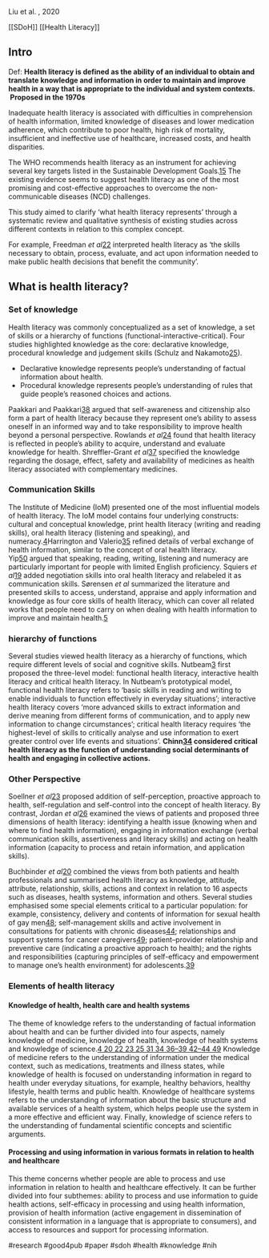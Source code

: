 Liu et al. , 2020

[[SDoH]] [[Health Literacy]]

## Intro
Def: **Health literacy is defined as the ability of an individual to obtain and translate knowledge and information in order to maintain and improve health in a way that is appropriate to the individual and system contexts.  Proposed in the 1970s**

Inadequate health literacy is associated with difficulties in comprehension of health information, limited knowledge of diseases and lower medication adherence, which contribute to poor health, high risk of mortality, insufficient and ineffective use of healthcare, increased costs, and health disparities.

The WHO recommends health literacy as an instrument for achieving several key targets listed in the Sustainable Development Goals.[15](https://www.ncbi.nlm.nih.gov/pmc/articles/PMC7239702/#R15) The existing evidence seems to suggest health literacy as one of the most promising and cost-effective approaches to overcome the non-communicable diseases (NCD) challenges.

This study aimed to clarify ‘what health literacy represents’ through a systematic review and qualitative synthesis of existing studies across different contexts in relation to this complex concept.

For example, Freedman _et al_[22](https://www.ncbi.nlm.nih.gov/pmc/articles/PMC7239702/#R22) interpreted health literacy as ‘the skills necessary to obtain, process, evaluate, and act upon information needed to make public health decisions that benefit the community’.

## What is health literacy? 

### Set of knowledge 
Health literacy was commonly conceptualized as a set of knowledge, a set of skills or a hierarchy of functions (functional-interactive-critical). Four studies highlighted knowledge as the core: declarative knowledge, procedural knowledge and judgement skills (Schulz and Nakamoto[25](https://www.ncbi.nlm.nih.gov/pmc/articles/PMC7239702/#R25)). 

- Declarative knowledge represents people’s understanding of factual information about health.
- Procedural knowledge represents people’s understanding of rules that guide people’s reasoned choices and actions.

Paakkari and Paakkari[38](https://www.ncbi.nlm.nih.gov/pmc/articles/PMC7239702/#R38) argued that self-awareness and citizenship also form a part of health literacy because they represent one’s ability to assess oneself in an informed way and to take responsibility to improve health beyond a personal perspective. Rowlands _et al_[24](https://www.ncbi.nlm.nih.gov/pmc/articles/PMC7239702/#R24) found that health literacy is reflected in people’s ability to acquire, understand and evaluate knowledge for health. Shreffler-Grant _et al_[37](https://www.ncbi.nlm.nih.gov/pmc/articles/PMC7239702/#R37) specified the knowledge regarding the dosage, effect, safety and availability of medicines as health literacy associated with complementary medicines.


### Communication Skills
The Institute of Medicine (IoM) presented one of the most influential models of health literacy. The IoM model contains four underlying constructs: cultural and conceptual knowledge, print health literacy (writing and reading skills), oral health literacy (listening and speaking), and numeracy.[4](https://www.ncbi.nlm.nih.gov/pmc/articles/PMC7239702/#R4)Harrington and Valerio[35](https://www.ncbi.nlm.nih.gov/pmc/articles/PMC7239702/#R35) refined details of verbal exchange of health information, similar to the concept of oral health literacy. Yip[50](https://www.ncbi.nlm.nih.gov/pmc/articles/PMC7239702/#R50) argued that speaking, reading, writing, listening and numeracy are particularly important for people with limited English proficiency. Squiers _et al_[19](https://www.ncbi.nlm.nih.gov/pmc/articles/PMC7239702/#R19) added negotiation skills into oral health literacy and relabeled it as communication skills. Sørensen _et al_ summarized the literature and presented skills to access, understand, appraise and apply information and knowledge as four core skills of health literacy, which can cover all related works that people need to carry on when dealing with health information to improve and maintain health.[5](https://www.ncbi.nlm.nih.gov/pmc/articles/PMC7239702/#R5)

### hierarchy of functions
Several studies viewed health literacy as a hierarchy of functions, which require different levels of social and cognitive skills. Nutbeam[3](https://www.ncbi.nlm.nih.gov/pmc/articles/PMC7239702/#R3) first proposed the three-level model: functional health literacy, interactive health literacy and critical health literacy.
In Nutbeam’s prototypical model, functional health literacy refers to ‘basic skills in reading and writing to enable individuals to function effectively in everyday situations’; interactive health literacy covers ‘more advanced skills to extract information and derive meaning from different forms of communication, and to apply new information to change circumstances’; critical health literacy requires ‘the highest-level of skills to critically analyse and use information to exert greater control over life events and situations’. **Chinn[34](https://www.ncbi.nlm.nih.gov/pmc/articles/PMC7239702/#R34) considered critical health literacy as the function of understanding social determinants of health and engaging in collective actions.**

### Other Perspective 
Soellner _et al_[23](https://www.ncbi.nlm.nih.gov/pmc/articles/PMC7239702/#R23) proposed addition of self-perception, proactive approach to health, self-regulation and self-control into the concept of health literacy. By contrast, Jordan _et al_[26](https://www.ncbi.nlm.nih.gov/pmc/articles/PMC7239702/#R26) examined the views of patients and proposed three dimensions of health literacy: identifying a health issue (knowing when and where to find health information), engaging in information exchange (verbal communication skills, assertiveness and literacy skills) and acting on health information (capacity to process and retain information, and application skills).

Buchbinder _et al_[20](https://www.ncbi.nlm.nih.gov/pmc/articles/PMC7239702/#R20) combined the views from both patients and health professionals and summarised health literacy as knowledge, attitude, attribute, relationship, skills, actions and context in relation to 16 aspects such as diseases, health systems, information and others. Several studies emphasised some special elements critical to a particular population: for example, consistency, delivery and contents of information for sexual health of gay men[48](https://www.ncbi.nlm.nih.gov/pmc/articles/PMC7239702/#R48); self-management skills and active involvement in consultations for patients with chronic diseases[44](https://www.ncbi.nlm.nih.gov/pmc/articles/PMC7239702/#R44); relationships and support systems for cancer caregivers[49](https://www.ncbi.nlm.nih.gov/pmc/articles/PMC7239702/#R49); patient–provider relationship and preventive care (indicating a proactive approach to health); and the rights and responsibilities (capturing principles of self-efficacy and empowerment to manage one’s health environment) for adolescents.[39](https://www.ncbi.nlm.nih.gov/pmc/articles/PMC7239702/#R39)

### Elements of health literacy

#### Knowledge of health, health care and health systems 
The theme of knowledge refers to the understanding of factual information about health and can be further divided into four aspects, namely knowledge of medicine, knowledge of health, knowledge of health systems and knowledge of science.[4 20 22 23 25 31 34 36–39 42–44 49](https://www.ncbi.nlm.nih.gov/pmc/articles/PMC7239702/#R4)
Knowledge of medicine refers to the understanding of information under the medical context, such as medications, treatments and illness states, while knowledge of health is focused on understanding information in regard to health under everyday situations, for example, healthy behaviors, healthy lifestyle, health terms and public health. Knowledge of healthcare systems refers to the understanding of information about the basic structure and available services of a health system, which helps people use the system in a more effective and efficient way. Finally, knowledge of science refers to the understanding of fundamental scientific concepts and scientific arguments.


#### Processing and using information in various formats in relation to health and healthcare 
This theme concerns whether people are able to process and use information in relation to health and healthcare effectively. It can be further divided into four subthemes: ability to process and use information to guide health actions, self-efficacy in processing and using health information, provision of health information (active engagement in dissemination of consistent information in a language that is appropriate to consumers), and access to resources and support for processing information.


#research #good4pub #paper #sdoh #health #knowledge #nih 